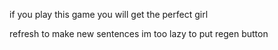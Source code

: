 if you play this game you will get the perfect girl

refresh to make new sentences im too lazy to put regen button
